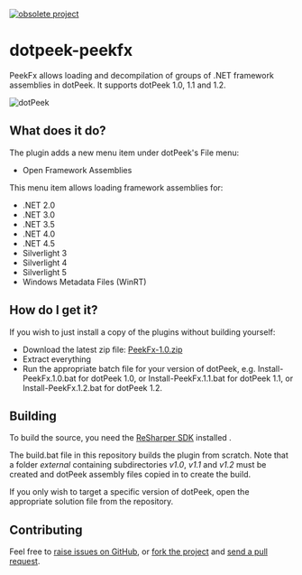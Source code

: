 [![obsolete project](http://jb.gg/badges/obsolete-flat-square.svg)](https://confluence.jetbrains.com/display/ALL/JetBrains+on+GitHub)

# dotpeek-peekfx

PeekFx allows loading and decompilation of groups of .NET framework assemblies in dotPeek. It supports dotPeek 1.0, 1.1 and 1.2.

![dotPeek](docs/images/menu.png)

## What does it do? ##

The plugin adds a new menu item under dotPeek's File menu:

+ Open Framework Assemblies

This menu item allows loading framework assemblies for:

* .NET 2.0
* .NET 3.0
* .NET 3.5
* .NET 4.0
* .NET 4.5
* Silverlight 3
* Silverlight 4
* Silverlight 5
* Windows Metadata Files (WinRT)

## How do I get it? ##

If you wish to just install a copy of the plugins without building yourself:

- Download the latest zip file: [PeekFx-1.0.zip](https://github.com/JetBrains/dotpeek-PeekFx/raw/downloads/downloads/PeekFx-1.0.zip)
- Extract everything
- Run the appropriate batch file for your version of dotPeek, e.g. Install-PeekFx.1.0.bat for dotPeek 1.0, or Install-PeekFx.1.1.bat for dotPeek 1.1, or Install-PeekFx.1.2.bat for dotPeek 1.2.

## Building ##

To build the source, you need the [ReSharper SDK](http://www.jetbrains.com/resharper/download/index.html) installed .

The build.bat file in this repository builds the plugin from scratch. Note that a folder _external_ containing subdirectories _v1.0_, _v1.1_ and _v1.2_ must be created and dotPeek assembly files copied in to create the build.

If you only wish to target a specific version of dotPeek, open the appropriate solution file from the repository.

## Contributing ##

Feel free to [raise issues on GitHub](https://github.com/JetBrains/dotpeek-PeekFx/issues), or [fork the project](http://help.github.com/fork-a-repo/) and [send a pull request](http://help.github.com/send-pull-requests/).





